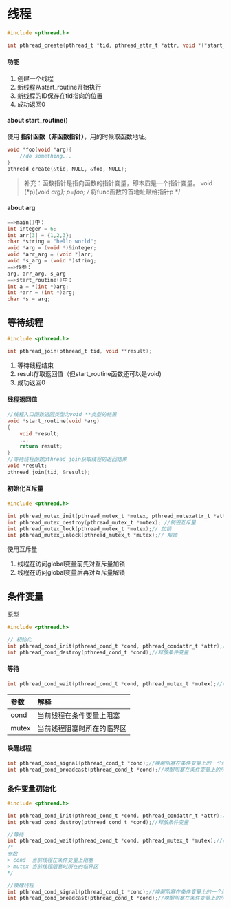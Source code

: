 # 线程


```c
#include <pthread.h>

int pthread_create(pthread_t *tid, pthread_attr_t *attr, void *(*start_routine)(void *), void *arg);
```

#### 功能

1. 创建一个线程
2. 新线程从start_routine开始执行
3. 新线程的ID保存在tid指向的位置
3. 成功返回0

#### about start_routine()

使用 **指针函数（非函数指针）**，用的时候取函数地址。
```c
void *foo(void *arg){
	//do something...
}
pthread_create(&tid, NULL, &foo, NULL);
```
>补充：函数指针是指向函数的指针变量，即本质是一个指针变量。
>void (*p)(void *arg);
>p=foo; /* 将func函数的首地址赋给指针p */

#### about arg

```c
==>main()中：
int integer = 6;
int arr[3] = {1,2,3};
char *string = "hello world";
void *arg = (void *)&integer;
void *arr_arg = (void *)arr;
void *s_arg = (void *)string;
==>传参：
arg, arr_arg, s_arg
==>start_routine()中：
int a = *(int *)arg;
int *arr = (int *)arg;
char *s = arg;
```

## 等待线程

```c
#include <pthread.h>

int pthread_join(pthread_t tid, void **result);
```

1. 等待线程结束
2. result存取返回值（但start_routine函数还可以是void)
3. 成功返回0



#### 线程返回值

```c
//线程入口函数返回类型为void **类型的结果
void *start_routine(void *arg)
{
    void *result;
    ...
    return result;
}
//等待线程函数pthread_join获取线程的返回结果
void *result;
pthread_join(tid, &result);
```

#### 初始化互斥量

```c
#include <pthread.h>

int pthread_mutex_init(pthread_mutex_t *mutex, pthread_mutexattr_t *attr);//如果attr等于NULL，则使用缺省的属性进行初始化
int pthread_mutex_destroy(pthread_mutex_t *mutex); //销毁互斥量
int pthread_mutex_lock(pthread_mutex_t *mutex);// 加锁
int pthread_mutex_unlock(pthread_mutex_t *mutex);// 解锁
```

使用互斥量
1. 线程在访问global变量前先对互斥量加锁
2. 线程在访问global变量后再对互斥量解锁

## 条件变量
原型
```c
#include <pthread.h>

// 初始化
int pthread_cond_init(pthread_cond_t *cond, pthread_condattr_t *attr);//初始化条件变量,如果attr等于NULL，则使用缺省的属性进行初始化
int pthread_cond_destroy(pthread_cond_t *cond);//释放条件变量

```

#### 等待

```c
int pthread_cond_wait(pthread_cond_t *cond, pthread_mutex_t *mutex);//阻塞当前线程的运行
```

参数|解释
:-|:-
cond|当前线程在条件变量上阻塞
mutex|当前线程阻塞时所在的临界区


#### 唤醒线程

```c
int pthread_cond_signal(pthread_cond_t *cond);//唤醒阻塞在条件变量上的一个线程
int pthread_cond_broadcast(pthread_cond_t *cond);//唤醒阻塞在条件变量上的所有线程
```

### 条件变量初始化

```c
#include <pthread.h>

int pthread_cond_init(pthread_cond_t *cond, pthread_condattr_t *attr);//初始化条件变量,如果attr等于NULL，则使用缺省的属性进行初始化
int pthread_cond_destroy(pthread_cond_t *cond);//释放条件变量

//等待
int pthread_cond_wait(pthread_cond_t *cond, pthread_mutex_t *mutex);//阻塞当前线程的运行
/*
参数
> cond	当前线程在条件变量上阻塞
> mutex	当前线程阻塞时所在的临界区
*/

//唤醒线程
int pthread_cond_signal(pthread_cond_t *cond);//唤醒阻塞在条件变量上的一个线程
int pthread_cond_broadcast(pthread_cond_t *cond);//唤醒阻塞在条件变量上的所有线程
```

